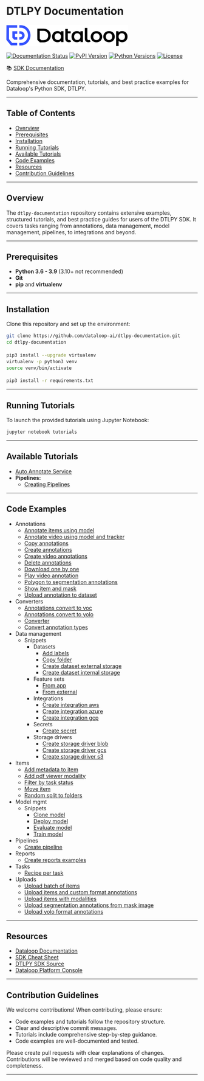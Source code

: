 # **DTLPY Documentation**

![LOGO](./assets/site/logo.svg)

[![Documentation Status](https://readthedocs.org/projects/dtlpy/badge/?version=latest)](https://sdk-docs.dataloop.ai/en/latest/?badge=latest)
[![PyPI Version](https://img.shields.io/pypi/v/dtlpy.svg)](https://pypi.org/project/dtlpy/)
[![Python Versions](https://img.shields.io/pypi/pyversions/dtlpy.svg)](https://github.com/dataloop-ai/dtlpy)
[![License](https://img.shields.io/github/license/dataloop-ai/dtlpy-documentation.svg)](https://github.com/dataloop-ai/dtlpy-documentation/blob/master/LICENSE)

📚 [SDK Documentation](https://sdk-docs.dataloop.ai/en/latest/)

Comprehensive documentation, tutorials, and best practice examples for Dataloop's Python SDK, DTLPY.

---

## **Table of Contents**

- [Overview](#overview)
- [Prerequisites](#prerequisites)
- [Installation](#installation)
- [Running Tutorials](#running-tutorials)
- [Available Tutorials](#available-tutorials)
- [Code Examples](#code-examples)
- [Resources](#resources)
- [Contribution Guidelines](#contribution-guidelines)

---

## **Overview**

The `dtlpy-documentation` repository contains extensive examples, structured tutorials, and best practice guides for users of the DTLPY SDK. It covers tasks ranging from annotations, data management, model management, pipelines, to integrations and beyond.

---

## **Prerequisites**

- **Python 3.6 - 3.9** (3.10+ not recommended)
- **Git**
- **pip** and **virtualenv**

---

## **Installation**

Clone this repository and set up the environment:

```bash
git clone https://github.com/dataloop-ai/dtlpy-documentation.git
cd dtlpy-documentation

pip3 install --upgrade virtualenv
virtualenv -p python3 venv
source venv/bin/activate

pip3 install -r requirements.txt
```

---

## **Running Tutorials**

To launch the provided tutorials using Jupyter Notebook:

```bash
jupyter notebook tutorials
```

---

## **Available Tutorials**

- [Auto Annotate Service](tutorials/auto_annotate_service/chapter.ipynb)
- **Pipelines:**
  - [Creating Pipelines](tutorials/pipelines/create_a_pipeline/chapter.ipynb)

---

## **Code Examples**

* Annotations
  *  [Annotate items using model](examples/annotations/annotate_items_using_model.py)
  *  [Annotate video using model and tracker](examples/annotations/annotate_video_using_model_and_tracker.py)
  *  [Copy annotations](examples/annotations/copy_annotations.py)
  *  [Create annotations](examples/annotations/create_annotations.py)
  *  [Create video annotations](examples/annotations/create_video_annotations.py)
  *  [Delete annotations](examples/annotations/delete_annotations.py)
  *  [Download one by one](examples/annotations/download_one_by_one.py)
  *  [Play video annotation](examples/annotations/play_video_annotation.py)
  *  [Polygon to segmentation annotations](examples/annotations/polygon_to_segmentation_annotations.py)
  *  [Show item and mask](examples/annotations/show_item_and_mask.py)
  *  [Upload annotation to dataset](examples/annotations/upload_annotation_to_dataset.py)
* Converters
  *  [Annotations convert to voc](examples/converters/annotations_convert_to_voc.py)
  *  [Annotations convert to yolo](examples/converters/annotations_convert_to_yolo.py)
  *  [Converter](examples/converters/converter.py)
  *  [Convert annotation types](examples/converters/convert_annotation_types.py)
* Data management
  * Snippets
    * Datasets
      *  [Add labels](examples/data_management/snippets/datasets/add_labels.py)
      *  [Copy folder](examples/data_management/snippets/datasets/copy_folder.py)
      *  [Create dataset external storage](examples/data_management/snippets/datasets/create_dataset_external_storage.py)
      *  [Create dataset internal storage](examples/data_management/snippets/datasets/create_dataset_internal_storage.py)
    * Feature sets
      *  [From app](examples/data_management/snippets/feature_sets/from_app.py)
      *  [From external](examples/data_management/snippets/feature_sets/from_external.py)
    * Integrations
      *  [Create integration aws](examples/data_management/snippets/integrations/create_integration_aws.py)
      *  [Create integration azure](examples/data_management/snippets/integrations/create_integration_azure.py)
      *  [Create integration gcp](examples/data_management/snippets/integrations/create_integration_gcp.py)
    * Secrets
      *  [Create secret](examples/data_management/snippets/secrets/create_secret.py)
    * Storage drivers
      *  [Create storage driver blob](examples/data_management/snippets/storage_drivers/create_storage_driver_blob.py)
      *  [Create storage driver gcs](examples/data_management/snippets/storage_drivers/create_storage_driver_gcs.py)
      *  [Create storage driver s3](examples/data_management/snippets/storage_drivers/create_storage_driver_s3.py)
* Items
  *  [Add metadata to item](examples/items/add_metadata_to_item.py)
  *  [Add pdf viewer modality](examples/items/add_pdf_viewer_modality.py)
  *  [Filter by task status](examples/items/filter_by_task_status.py)
  *  [Move item](examples/items/move_item.py)
  *  [Random split to folders](examples/items/random_split_to_folders.py)
* Model mgmt
  * Snippets
    *  [Clone model](examples/model_mgmt/snippets/clone_model.py)
    *  [Deploy model](examples/model_mgmt/snippets/deploy_model.py)
    *  [Evaluate model](examples/model_mgmt/snippets/evaluate_model.py)
    *  [Train model](examples/model_mgmt/snippets/train_model.py)
* Pipelines
  *  [Create pipeline](examples/pipelines/create_pipeline.py)
* Reports
  *  [Create reports examples](examples/reports/create_reports_examples.py)
* Tasks
  *  [Recipe per task](examples/tasks/recipe_per_task.py)
* Uploads
  *  [Upload batch of items](examples/uploads/upload_batch_of_items.py)
  *  [Upload items and custom format annotations](examples/uploads/upload_items_and_custom_format_annotations.py)
  *  [Upload items with modalities](examples/uploads/upload_items_with_modalities.py)
  *  [Upload segmentation annotations from mask image](examples/uploads/upload_segmentation_annotations_from_mask_image.py)
  *  [Upload yolo format annotations](examples/uploads/upload_yolo_format_annotations.py)

---

## **Resources**

- [Dataloop Documentation](https://docs.dataloop.ai/docs)
- [SDK Cheat Sheet](https://docs.dataloop.ai/docs/sdk-cheatsheet?highlight=cheat)
- [DTLPY SDK Source](https://github.com/dataloop-ai/dtlpy)
- [Dataloop Platform Console](https://console.dataloop.ai/)

---

## **Contribution Guidelines**

We welcome contributions! When contributing, please ensure:

- Code examples and tutorials follow the repository structure.
- Clear and descriptive commit messages.
- Tutorials include comprehensive step-by-step guidance.
- Code examples are well-documented and tested.

Please create pull requests with clear explanations of changes. Contributions will be reviewed and merged based on code quality and completeness.

---

